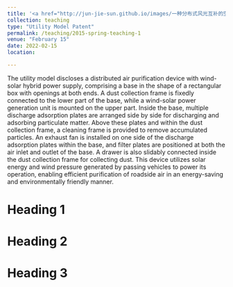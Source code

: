 ```yaml
---
title: '<a href="http://jun-jie-sun.github.io/images/一种分布式风光互补的空气净化装置.png" style="color: teal;">4. Granted: A Distributed Air Purification Device with Wind-Solar Hybrid Power Supply </a>'
collection: teaching
type: "Utility Model Patent"
permalink: /teaching/2015-spring-teaching-1
venue: "February 15"
date: 2022-02-15
location: 

---
```

The utility model discloses a distributed air purification device with wind-solar hybrid power supply, comprising a base in the shape of a rectangular box with openings at both ends. A dust collection frame is fixedly connected to the lower part of the base, while a wind-solar power generation unit is mounted on the upper part. Inside the base, multiple discharge adsorption plates are arranged side by side for discharging and adsorbing particulate matter. Above these plates and within the dust collection frame, a cleaning frame is provided to remove accumulated particles. An exhaust fan is installed on one side of the discharge adsorption plates within the base, and filter plates are positioned at both the air inlet and outlet of the base. A drawer is also slidably connected inside the dust collection frame for collecting dust. This device utilizes solar energy and wind pressure generated by passing vehicles to power its operation, enabling efficient purification of roadside air in an energy-saving and environmentally friendly manner.


Heading 1
======

Heading 2
======

Heading 3
======
